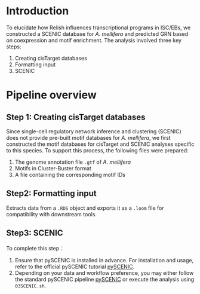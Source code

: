 # Introduction
To elucidate how Relish influences transcriptional programs in ISC/EBs, we constructed a SCENIC database for *A. mellifera* and predicted GRN based on coexpression and motif enrichment.
The analysis involved three key steps:
1. Creating cisTarget databases
2. Formatting input
3. SCENIC

# Pipeline overview
## Step 1: Creating cisTarget databases
Since single-cell regulatory network inference and clustering (SCENIC) does not provide pre-built motif databases for *A. mellifera*, we first constructed the motif databases for cisTarget and SCENIC analyses specific to this species.
To support this process, the following files were prepared:
1. The genome annotation file `.gtf` of *A. mellifera*
2. Motifs in Cluster-Buster format
3. A file containing the corresponding motif IDs

## Step2: Formatting input
Extracts data from a `.RDS` object and exports it as a `.loom` file for compatibility with downstream tools.

## Step3: SCENIC
To complete this step：
1. Ensure that pySCENIC is installed in advance. For installation and usage, refer to the official pySCENIC tutorial [pySCENIC](https://pyscenic.readthedocs.io/en/latest/index.html).
2. Depending on your data and workflow preference, you may either follow the standard pySCENIC pipeline [pySCENIC](https://pyscenic.readthedocs.io/en/latest/index.html) or execute the analysis using `03SCENIC.sh`.
